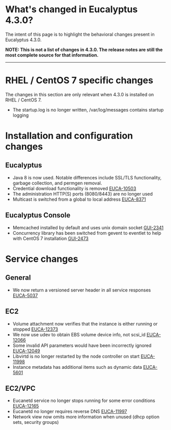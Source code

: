 # What's changed in Eucalyptus 4.3.0?

The intent of this page is to highlight the behavioral changes present in Eucalyptus 4.3.0.

**NOTE: This is not a list of changes in 4.3.0. The release notes are still the most complete source for that information.**
***
# RHEL / CentOS 7 specific changes
The changes in this section are only relevant when 4.3.0 is installed on RHEL / CentOS 7.
* The startup.log is no longer written, /var/log/messages contains startup logging

# Installation and configuration changes
## Eucalyptus
* Java 8 is now used. Notable differences include SSL/TLS functionality, garbage collection, and permgen removal.
* Credential download functionality is removed [EUCA-10503](https://eucalyptus.atlassian.net/browse/EUCA-10503)
* The administration HTTP(S) ports (8080/8443) are no longer used 
* Multicast is switched from a global to local address [EUCA-8371](https://eucalyptus.atlassian.net/browse/EUCA-8371)
## Eucalyptus Console
* Memcached installed by default and uses unix domain socket [GUI-2341](https://eucalyptus.atlassian.net/browse/GUI-2341)
* Concurrency library has been switched from gevent to eventlet to help with CentOS 7 installation [GUI-2473](https://eucalyptus.atlassian.net/browse/GUI-2473)

# Service changes
## General
* We now return a versioned server header in all service responses [EUCA-5037](https://eucalyptus.atlassian.net/browse/EUCA-5037)

## EC2
* Volume attachment now verifies that the instance is either running or stopped [EUCA-12373](https://eucalyptus.atlassian.net/browse/EUCA-12373)
* We now use udev to obtain EBS volume device info, not scsi_id [EUCA-12066](https://eucalyptus.atlassian.net/browse/EUCA-12066)
* Some invalid API parameters would have been incorrectly ignored [EUCA-12049](https://eucalyptus.atlassian.net/browse/EUCA-12049)
* Libvirtd is no longer restarted by the node controller on start [EUCA-11998](https://eucalyptus.atlassian.net/browse/EUCA-11998)
* Instance metadata has additional items such as dynamic data [EUCA-5601](https://eucalyptus.atlassian.net/browse/EUCA-5601)

## EC2/VPC
* Eucanetd service no longer stops running for some error conditions [EUCA-12165](https://eucalyptus.atlassian.net/browse/EUCA-12165)
* Eucanetd no longer requires reverse DNS [EUCA-11997](https://eucalyptus.atlassian.net/browse/EUCA-11997)
* Network view now omits more information when unused (dhcp option sets, security groups)